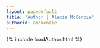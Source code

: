 ```yaml
---
layout: pagedefault
title: "Author | Alecia McKenzie"
authorid: amckenzie
---
```

{% include loadAuthor.html %}